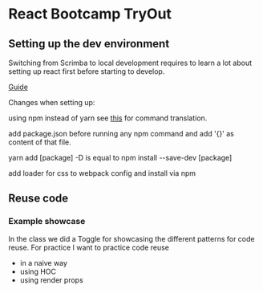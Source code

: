 # React Bootcamp TryOut

## Setting up the dev environment

Switching from Scrimba to local development requires to learn a lot about setting up react first before starting to develop.

[Guide](https://dev.to/theenadayalan/how-to-set-up-react-js-from-scratch-without-using-create-react-app-37mk)

Changes when setting up:

using npm instead of yarn see [this](https://gist.github.com/jonlabelle/c082700c1c249d986faecbd5abf7d65b) for command translation.

add package.json before running any npm command and add '{}' as content of that file.

yarn add [package] -D is equal to npm install --save-dev [package]

add loader for css to webpack config and install via npm

## Reuse code 

### Example showcase

In the class we did a Toggle for showcasing the different patterns for code reuse. For practice I want to practice code reuse 

- in a naive way
- using HOC
- using render props